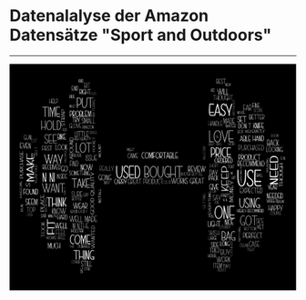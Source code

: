 # Datenalalyse der Amazon Datensätze "Sport and Outdoors"
<hr>




<center><img src="wordcloud.png" height="400px" width="800px"/></center>
